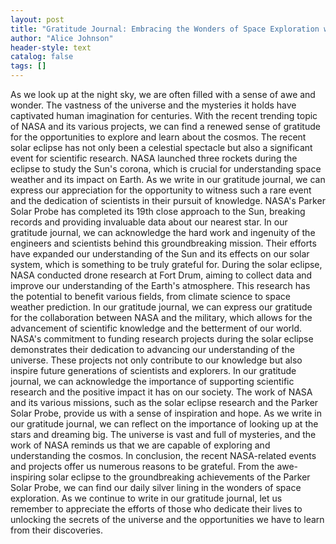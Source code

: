 ```yaml
---
layout: post
title: "Gratitude Journal: Embracing the Wonders of Space Exploration with NASA"
author: "Alice Johnson"
header-style: text
catalog: false
tags: []
---
```


As we look up at the night sky, we are often filled with a sense of awe and wonder. The vastness of the universe and the mysteries it holds have captivated human imagination for centuries. With the recent trending topic of NASA and its various projects, we can find a renewed sense of gratitude for the opportunities to explore and learn about the cosmos. The recent solar eclipse has not only been a celestial spectacle but also a significant event for scientific research. NASA launched three rockets during the eclipse to study the Sun's corona, which is crucial for understanding space weather and its impact on Earth. As we write in our gratitude journal, we can express our appreciation for the opportunity to witness such a rare event and the dedication of scientists in their pursuit of knowledge. NASA's Parker Solar Probe has completed its 19th close approach to the Sun, breaking records and providing invaluable data about our nearest star. In our gratitude journal, we can acknowledge the hard work and ingenuity of the engineers and scientists behind this groundbreaking mission. Their efforts have expanded our understanding of the Sun and its effects on our solar system, which is something to be truly grateful for. During the solar eclipse, NASA conducted drone research at Fort Drum, aiming to collect data and improve our understanding of the Earth's atmosphere. This research has the potential to benefit various fields, from climate science to space weather prediction. In our gratitude journal, we can express our gratitude for the collaboration between NASA and the military, which allows for the advancement of scientific knowledge and the betterment of our world. NASA's commitment to funding research projects during the solar eclipse demonstrates their dedication to advancing our understanding of the universe. These projects not only contribute to our knowledge but also inspire future generations of scientists and explorers. In our gratitude journal, we can acknowledge the importance of supporting scientific research and the positive impact it has on our society. The work of NASA and its various missions, such as the solar eclipse research and the Parker Solar Probe, provide us with a sense of inspiration and hope. As we write in our gratitude journal, we can reflect on the importance of looking up at the stars and dreaming big. The universe is vast and full of mysteries, and the work of NASA reminds us that we are capable of exploring and understanding the cosmos. In conclusion, the recent NASA-related events and projects offer us numerous reasons to be grateful. From the awe-inspiring solar eclipse to the groundbreaking achievements of the Parker Solar Probe, we can find our daily silver lining in the wonders of space exploration. As we continue to write in our gratitude journal, let us remember to appreciate the efforts of those who dedicate their lives to unlocking the secrets of the universe and the opportunities we have to learn from their discoveries.